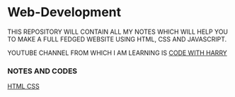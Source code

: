 # Web-Development

THIS REPOSITORY WILL CONTAIN ALL MY NOTES WHICH WILL HELP YOU TO MAKE A FULL FEDGED WEBSITE USING HTML, CSS AND JAVASCRIPT. 

YOUTUBE CHANNEL FROM WHICH I AM LEARNING IS 
<a href="https://www.youtube.com/playlist?list=PLu0W_9lII9agiCUZYRsvtGTXdxkzPyItg"> CODE WITH HARRY </a>

<h3> NOTES AND CODES </h3>
<a href="https://github.com/Pranit5895/Web-Development/tree/main/Notes-And-Code/HTML"> HTML </a>
<a href="https://github.com/Pranit5895/Web-Development/tree/main/Notes-And-Code/CSS"> CSS </a>

